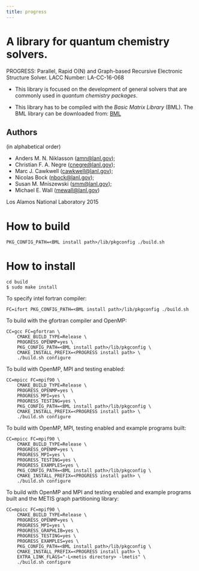 ```yaml
---
title: progress
---
```


A library for quantum chemistry solvers.
=======================================

PROGRESS: Parallel, Rapid O(N) and Graph-based Recursive Electronic Structure
Solver. LACC Number: LA-CC-16-068

  - This library is focused on the development of general solvers that are
    commonly used in _quantum chemistry packages_.

  - This library has to be compiled with the _Basic Matrix Library_  (BML).
    The BML library can be downloaded from: [BML](https://github.com/qmmd/bml)

Authors
-------

(in alphabetical order)

- Anders M. N. Niklasson (<amn@lanl.gov>);
- Christian F. A. Negre (<cnegre@lanl.gov>);
- Marc J. Cawkwell (<cawkwell@lanl.gov>);
- Nicolas Bock (<nbock@lanl.gov>);
- Susan M. Mniszewski (<smm@lanl.gov>);
- Michael E. Wall (<mewall@lanl.gov>)

Los Alamos National Laboratory 2015

How to build
============

    PKG_CONFIG_PATH=<BML install path>/lib/pkgconfig ./build.sh

How to install
==============

    cd build
    $ sudo make install

To specify intel fortran compiler:

    FC=ifort PKG_CONFIG_PATH=<BML install path>/lib/pkgconfig ./build.sh

To build with the gfortran compiler and OpenMP:

    CC=gcc FC=gfortran \
        CMAKE_BUILD_TYPE=Release \
        PROGRESS_OPENMP=yes \
        PKG_CONFIG_PATH=<BML install path>/lib/pkgconfig \
        CMAKE_INSTALL_PREFIX=<PROGRESS install path> \
        ./build.sh configure

To build with OpenMP, MPI and testing enabled:

    CC=mpicc FC=mpif90 \
        CMAKE_BUILD_TYPE=Release \
        PROGRESS_OPENMP=yes \
        PROGRESS_MPI=yes \
        PROGRESS_TESTING=yes \
        PKG_CONFIG_PATH=<BML install path>/lib/pkgconfig \
        CMAKE_INSTALL_PREFIX=<PROGRESS install path> \
        ./build.sh configure

To build with OpenMP, MPI, testing enabled and example programs built:

	CC=mpicc FC=mpif90 \
	    CMAKE_BUILD_TYPE=Release \
	    PROGRESS_OPENMP=yes \
	    PROGRESS_MPI=yes \
	    PROGRESS_TESTING=yes \
	    PROGRESS_EXAMPLES=yes \
	    PKG_CONFIG_PATH=<BML install path>/lib/pkgconfig \
	    CMAKE_INSTALL_PREFIX=<PROGRESS install path> \
	    ./build.sh configure

To build with OpenMP and MPI and testing enabled and example programs built
and the METIS graph partitioning library:

	CC=mpicc FC=mpif90 \
	    CMAKE_BUILD_TYPE=Release \
	    PROGRESS_OPENMP=yes \
	    PROGRESS_MPI=yes \
	    PROGRESS_GRAPHLIB=yes \
	    PROGRESS_TESTING=yes \
	    PROGRESS_EXAMPLES=yes \
	    PKG_CONFIG_PATH=<BML install path>/lib/pkgconfig \
	    CMAKE_INSTALL_PREFIX=<PROGRESS install path> \
	    EXTRA_LINK_FLAGS="-L<metis directory> -lmetis" \
	    ./build.sh configure
